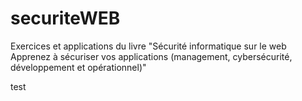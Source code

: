 # securiteWEB
Exercices et applications du livre "Sécurité informatique sur le web Apprenez à sécuriser vos applications (management, cybersécurité, développement et opérationnel)" 

test